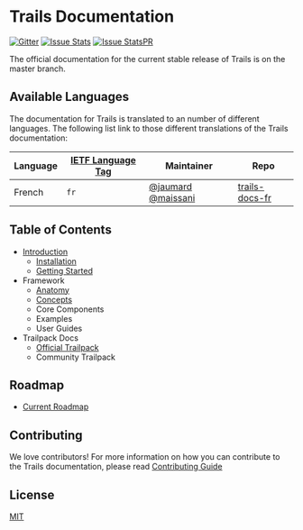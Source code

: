 Trails Documentation
=====================
[![Gitter][gitter-image]][gitter-url]
[![Issue Stats][issuestats-image]][issuestats-url]
[![Issue StatsPR][issuestatspr-image]][issuestatspr-url]

The official documentation for the current stable release of Trails is on the master branch.

## Available Languages
The documentation for Trails is translated to an number of different languages. The following list link to those different translations of the Trails documentation:

| Language                     | [IETF Language Tag](https://en.wikipedia.org/wiki/IETF_language_tag)  | Maintainer        | Repo                               |
| ---------------------------- | ------- | ------------------ | ---------------------------------- |
| French                     | `fr`    | [@jaumard](https://github.com/jaumard)  [@maissani](https://github.com/maissani)    | [trails-docs-fr](lang/fr/README.md)


## Table of Contents

* [Introduction](introduction/introduction.md)
  * [Installation](introduction/installation.md)
  * [Getting Started](introduction/getting-started.md)
* Framework
  * [Anatomy](anatomy/README.md)
  * [Concepts](concepts/README.md)
  * Core Components
  * Examples
  * User Guides
* Trailpack Docs
  * [Official Trailpack](trailpack/official/README.md)
  * Community Trailpack


Roadmap
------------
* [Current Roadmap](https://github.com/trailsjs/trails/blob/master/ROADMAP.md)


Contributing
------------

We love contributors! For more information on how you can contribute to the
Trails documentation, please read
[Contributing Guide](contributing/README.md)

License
------------
[MIT](LICENSE)

[gitter-image]: http://img.shields.io/badge/+%20GITTER-JOIN%20CHAT%20%E2%86%92-1DCE73.svg?style=flat-square
[gitter-url]: https://gitter.im/trailsjs/trails
[issuestats-image]: http://issuestats.com/github/trailsjs/trails-docs/badge/issue?style=flat-square
[issuestats-url]: http://issuestats.com/github/trailsjs/trails-docs
[issuestatspr-image]: http://issuestats.com/github/trailsjs/trails-docs/badge/pr?style=flat-square
[issuestatspr-url]: http://issuestats.com/github/trailsjs/trails-docs
